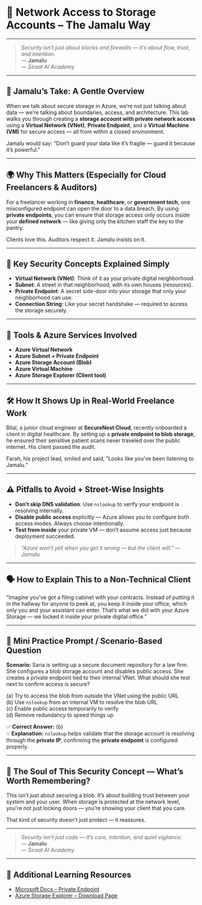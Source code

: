 # 🔐 Network Access to Storage Accounts – The Jamalu Way

---

> _Security isn’t just about blocks and firewalls — it’s about flow, trust, and intention._  
> — **Jamalu**  
> — *Siraat AI Academy*

---


## 🧭 Jamalu’s Take: A Gentle Overview
When we talk about secure storage in Azure, we’re not just talking about data — we’re talking about boundaries, access, and architecture. This lab walks you through creating a **storage account with private network access** using a **Virtual Network (VNet)**, **Private Endpoint**, and a **Virtual Machine (VM)** for secure access — all from within a closed environment.

Jamalu would say: “Don’t guard your data like it’s fragile — guard it because it’s powerful.”

---

## 🌍 Why This Matters (Especially for Cloud Freelancers & Auditors)
For a freelancer working in **finance**, **healthcare**, or **government tech**, one misconfigured endpoint can open the door to a data breach. By using **private endpoints**, you can ensure that storage access only occurs inside your **defined network** — like giving only the kitchen staff the key to the pantry.

Clients love this. Auditors respect it. Jamalu insists on it.

---

## 🧠 Key Security Concepts Explained Simply
- **Virtual Network (VNet)**: Think of it as your private digital neighborhood.
- **Subnet**: A street in that neighborhood, with its own houses (resources).
- **Private Endpoint**: A secret side-door into your storage that only your neighborhood can use.
- **Connection String**: Like your secret handshake — required to access the storage securely.

---

## 🧰 Tools & Azure Services Involved
- **Azure Virtual Network**
- **Azure Subnet + Private Endpoint**
- **Azure Storage Account (Blob)**
- **Azure Virtual Machine**
- **Azure Storage Explorer (Client tool)**

---

## 🛠️ How It Shows Up in Real-World Freelance Work
Bilal, a junior cloud engineer at **SecureNest Cloud**, recently onboarded a client in digital healthcare. By setting up a **private endpoint to blob storage**, he ensured their sensitive patient scans never traveled over the public internet. His client passed the audit.

Farah, his project lead, smiled and said, “Looks like you’ve been listening to Jamalu.”

---

## ⚠️ Pitfalls to Avoid + Street-Wise Insights
- **Don’t skip DNS validation**: Use `nslookup` to verify your endpoint is resolving internally.
- **Disable public access** explicitly — Azure allows you to configure both access modes. Always choose intentionally.
- **Test from inside** your private VM — don’t assume access just because deployment succeeded.

> _“Azure won’t yell when you get it wrong — but the client will.” — Jamalu_

---

## 🗣️ How to Explain This to a Non-Technical Client
“Imagine you’ve got a filing cabinet with your contracts. Instead of putting it in the hallway for anyone to peek at, you keep it inside your office, which only you and your assistant can enter. That’s what we did with your Azure Storage — we locked it inside your private digital office.”

---

## 🧩 Mini Practice Prompt / Scenario-Based Question
**Scenario:** Sana is setting up a secure document repository for a law firm. She configures a blob storage account and disables public access. She creates a private endpoint tied to their internal VNet. What should she test next to confirm access is secure?

(a) Try to access the blob from outside the VNet using the public URL  
(b) Use `nslookup` from an internal VM to resolve the blob URL  
(c) Enable public access temporarily to verify  
(d) Remove redundancy to speed things up  

✅ **Correct Answer:** (b)  
💡 **Explanation:** `nslookup` helps validate that the storage account is resolving through the **private IP**, confirming the **private endpoint** is configured properly.

---

## 💎 The Soul of This Security Concept — What’s Worth Remembering?
This isn’t just about securing a blob.
It’s about building trust between your system and your user.
When storage is protected at the network level, you're not just locking doors — you’re showing your client that you care.

That kind of security doesn’t just protect — it reassures.

---

> _Security isn’t just code — it’s care, intention, and quiet vigilance._  
> — **Jamalu**  
> — *Siraat AI Academy*

---


## 🔗 Additional Learning Resources
- [Microsoft Docs – Private Endpoint](https://learn.microsoft.com/en-us/azure/private-link/private-endpoint-overview)
- [Azure Storage Explorer – Download Page](https://azure.microsoft.com/en-us/products/storage/storage-explorer/)

